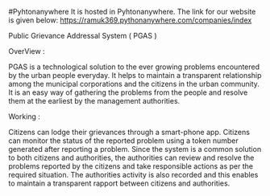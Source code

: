 #Pyhtonanywhere
It is hosted in Pyhtonanywhere.
The link for our website is given below: https://ramuk369.pythonanywhere.com/companies/index

Public Grievance Addressal System ( PGAS )

OverView :

PGAS is a technological solution to the ever growing problems encountered by the urban people everyday. It helps to maintain a transparent relationship among the municipal corporations and the citizens in the urban community. It is an easy way of gathering the problems from the people and resolve them at the earliest by the management authorities.

Working :

Citizens can lodge their grievances through a smart-phone app. Citizens can monitor the status of the reported problem using a token number generated after reporting a problem. Since the system is a common solution to both citizens and authorities, the authorities can review and resolve the problems reported by the citizens and take responsible actions as per the required situation. The authorities activity is also recorded and this enables to maintain a transparent rapport between citizens and authorities.


